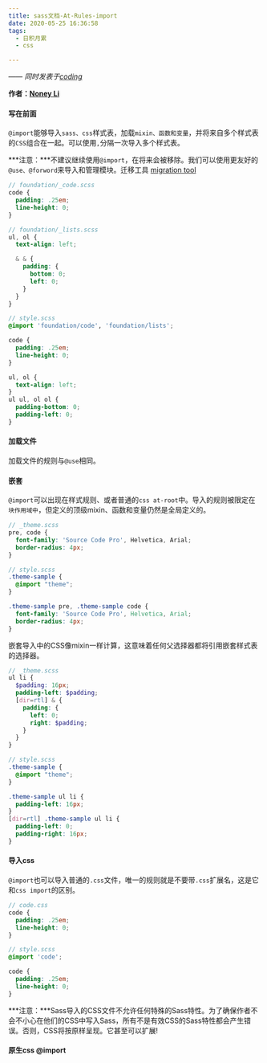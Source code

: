 ```yaml
---
title: sass文档-At-Rules-import
date: 2020-05-25 16:36:58
tags:
  - 日积月累
  - css

---
```


[Noney Li]: https://github.com/noney/ "noneyli"

*—— 同时发表于[coding](http://0kv30q.coding-pages.com/)*

__作者：[Noney Li]__

#### 写在前面	

`@import`能够导入`sass、css`样式表，加载`mixin、函数和变量`，并将来自多个样式表的`CSS`组合在一起。可以使用`,`分隔一次导入多个样式表。

***注意：***不建议继续使用`@import`，在将来会被移除。我们可以使用更友好的`@use、@forword`来导入和管理模块。迁移工具 [migration tool](https://sass-lang.com/documentation/cli/migrator)

```scss
// foundation/_code.scss
code {
  padding: .25em;
  line-height: 0;
}
```

```scss
// foundation/_lists.scss
ul, ol {
  text-align: left;

  & & {
    padding: {
      bottom: 0;
      left: 0;
    }
  }
}
```

```scss
// style.scss
@import 'foundation/code', 'foundation/lists';
```

```scss
code {
  padding: .25em;
  line-height: 0;
}

ul, ol {
  text-align: left;
}
ul ul, ol ol {
  padding-bottom: 0;
  padding-left: 0;
}
```

#### 加载文件

加载文件的规则与`@use`相同。

#### 嵌套

`@import`可以出现在样式规则、或者普通的`css at-root`中。导入的规则被限定在`块作用域中`，但定义的顶级mixin、函数和变量仍然是全局定义的。

```scss
// _theme.scss
pre, code {
  font-family: 'Source Code Pro', Helvetica, Arial;
  border-radius: 4px;
}
```

```scss
// style.scss
.theme-sample {
  @import "theme";
}
```

```css
.theme-sample pre, .theme-sample code {
  font-family: 'Source Code Pro', Helvetica, Arial;
  border-radius: 4px;
}
```

嵌套导入中的CSS像mixin一样计算，这意味着任何父选择器都将引用嵌套样式表的选择器。

```scss
// _theme.scss
ul li {
  $padding: 16px;
  padding-left: $padding;
  [dir=rtl] & {
    padding: {
      left: 0;
      right: $padding;
    }
  }
}
```

```scss
// style.scss
.theme-sample {
  @import "theme";
}
```

```css
.theme-sample ul li {
  padding-left: 16px;
}
[dir=rtl] .theme-sample ul li {
  padding-left: 0;
  padding-right: 16px;
}
```

#### 导入css

`@import`也可以导入普通的`.css`文件，唯一的规则就是不要带`.css`扩展名，这是它和`css import`的区别。

```scss
// code.css
code {
  padding: .25em;
  line-height: 0;
}
```

```scss
// style.scss
@import 'code';
```

```css
code {
  padding: .25em;
  line-height: 0;
}
```

***注意：***Sass导入的CSS文件不允许任何特殊的Sass特性。为了确保作者不会不小心在他们的CSS中写入Sass，所有不是有效CSS的Sass特性都会产生错误。否则，CSS将按原样呈现。它甚至可以扩展!

#### 原生css @import

